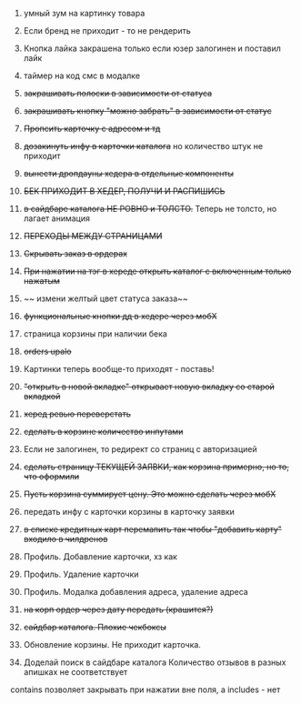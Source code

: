 
1. умный зум на картинку товара
2. Если бренд не приходит - то не рендерить
3. Кнопка лайка закрашена только если юзер залогинен и поставил лайк
4. таймер на код смс в модалке

6. ~~закрашивать полоски в зависимости от статуса~~
7. ~~закрашивать кнопку "можно забрать" в зависимости от статус~~
8. ~~Пропсить карточку с адресом и тд~~
9. ~~дозакинуть инфу в карточки каталога~~ но количество штук не приходит
10. ~~вынести дропдауны хедера в отдельные компоненты~~
11. ~~БЕК ПРИХОДИТ В ХЕДЕР, ПОЛУЧИ И РАСПИШИСЬ~~
12. ~~в сайдбаре каталога НЕ РОВНО и ТОЛСТО.~~ Теперь не толсто, но лагает анимация
13. ~~ПЕРЕХОДЫ МЕЖДУ СТРАНИЦАМИ~~
14. ~~Скрывать заказ в ордерах~~
15. ~~При нажатии на тэг в хереде открыть каталог с включенным только нажатым~~
16. ~~ измени желтый цвет статуса заказа~~
17. ~~функциональные кнопки дд в хедере через мобХ~~
18. страница корзины при наличии бека
19. ~~orders upalo~~
20. Картинки теперь вообще-то приходят - поставь!
21. ~~"открыть в новой вкладке" открывает новую вкладку со старой вкладкой~~
22. ~~херед ревью переверстать~~
23. ~~сделать в корзине количество инпутами~~
24. Если не залогинен, то редирект со страниц с авторизацией
25. ~~сделать страницу ТЕКУЩЕЙ ЗАЯВКИ, как корзина примерно, но то, что оформили~~
26. ~~Пусть корзина суммирует цену. Это можно сделать через мобХ~~
27. передать инфу с карточки корзины в карточку заявки
28. ~~в списке кредитных карт перемапить так чтобы "добавить карту" входило в чилдренов~~
29. Профиль. Добавление карточки, хз как
30. Профиль. Удаление карточки
31. Профиль. Модалка добавления адреса, удаление адреса
32. ~~на корп ордер через дату передать (крашится?)~~
33. ~~сайдбар каталога. Плохие чекбоксы~~
34. Обновление корзины. Не приходит карточка.
35. Доделай поиск в сайдбаре каталога
Количество отзывов в разных апишках не соответствует


contains позволяет закрывать при нажатии вне поля, а includes - нет